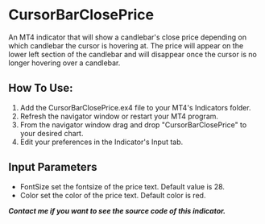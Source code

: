 # CursorBarClosePrice

An MT4 indicator that will show a candlebar's close price depending on which candlebar the cursor is hovering at. 
The price will appear on the lower left section of the candlebar and will disappear once the cursor is no longer hovering over a candlebar.

## How To Use: 
1. Add the CursorBarClosePrice.ex4 file to your MT4's Indicators folder.
2. Refresh the navigator window or restart your MT4 program.
3. From the navigator window drag and drop "CursorBarClosePrice" to your desired chart.
4. Edit your preferences in the Indicator's Input tab.

## Input Parameters

- FontSize set the fontsize of the price text. Default value is 28.
- Color set the color of the price text. Default color is red.
  
***Contact me if you want to see the source code of this indicator.***
